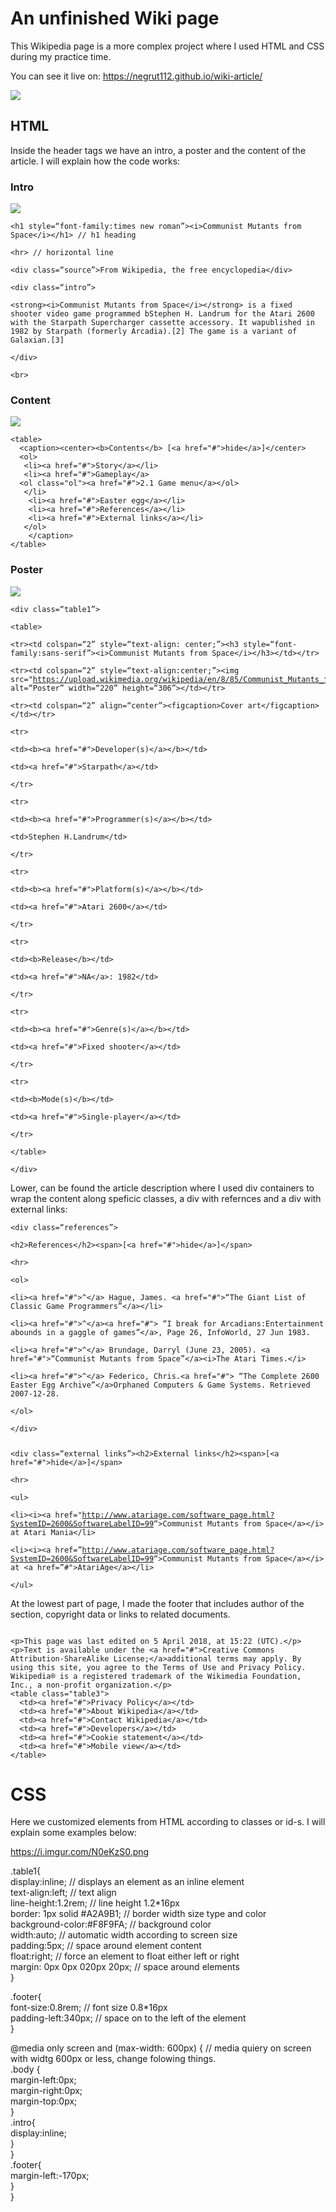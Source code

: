 # An unfinished Wiki page

<p>This Wikipedia page is a more complex project where I used HTML and CSS during my practice time.</p>

<p>You can see it live on: <a href="https://negrut112.github.io/wiki-article/">https://negrut112.github.io/wiki-article/</a></p>
<img src="https://i.imgur.com/FBstdvd.jpg">

## HTML

<p>Inside the header tags we have an intro, a poster and the content of the article. I will explain how the code works:</p>

### Intro

<img src="https://i.imgur.com/OKSDygA.png">

<pre><code>&lt;h1 style=“font-family:times new roman”&gt;&lt;i&gt;Communist Mutants from Space&lt;/i&gt;&lt;/h1&gt; // h1 heading<br>
&lt;hr&gt; // horizontal line<br>
&lt;div class=“source”&gt;From Wikipedia, the free encyclopedia&lt;/div&gt;<br>
&lt;div class=“intro”&gt;<br>
&lt;strong&gt;&lt;i&gt;Communist Mutants from Space&lt;/i&gt;&lt;/strong&gt; is a fixed shooter video game programmed bStephen H. Landrum for the Atari 2600 with the Starpath Supercharger cassette accessory. It wapublished in 1982 by Starpath (formerly Arcadia).[2] The game is a variant of Galaxian.[3]<br>
&lt;/div&gt;<br>
&lt;br&gt;</code></pre>

### Content

<img src="https://i.imgur.com/ohVJcEA.png">

<pre><code>&lt;table&gt;
  &lt;caption&gt;&lt;center&gt;&lt;b&gt;Contents&lt;/b&gt; [&lt;a href=&quot;#&quot;&gt;hide&lt;/a&gt;]&lt;/center&gt;
  &lt;ol&gt;
   &lt;li&gt;&lt;a href=&quot;#&quot;&gt;Story&lt;/a&gt;&lt;/li&gt;
   &lt;li&gt;&lt;a href=&quot;#&quot;&gt;Gameplay&lt;/a&gt;
  &lt;ol class=&quot;ol&quot;&gt;&lt;a href=&quot;#&quot;&gt;2.1 Game menu&lt;/a&gt;&lt;/ol&gt;
   &lt;/li&gt;
    &lt;li&gt;&lt;a href=&quot;#&quot;&gt;Easter egg&lt;/a&gt;&lt;/li&gt;
    &lt;li&gt;&lt;a href=&quot;#&quot;&gt;References&lt;/a&gt;&lt;/li&gt;
    &lt;li&gt;&lt;a href=&quot;#&quot;&gt;External links&lt;/a&gt;&lt;/li&gt;
   &lt;/ol&gt;
    &lt;/caption&gt;
&lt;/table&gt;
</code></pre>

### Poster

<img src="https://i.imgur.com/oWVUZbv.png">

<pre><code>&lt;div class=“table1”&gt;<br>
&lt;table&gt;<br>
&lt;tr&gt;&lt;td colspan=“2” style=“text-align: center;”&gt;&lt;h3 style=“font-family:sans-serif”&gt;&lt;i&gt;Communist Mutants from Space&lt;/i&gt;&lt;/h3&gt;&lt;/td&gt;&lt;/tr&gt;<br>
&lt;tr&gt;&lt;td colspan=“2” style=“text-align:center;”&gt;&lt;img src=&quot;<a href="https://upload.wikimedia.org/wikipedia/en/8/85/Communist_Mutants_from_Space_cover.jpg">https://upload.wikimedia.org/wikipedia/en/8/85/Communist_Mutants_from_Space_cover.jpg</a>&quot; alt=“Poster” width=“220” height=“306”&gt;&lt;/td&gt;&lt;/tr&gt;<br>
&lt;tr&gt;&lt;td colspan=“2” align=“center”&gt;&lt;figcaption&gt;Cover art&lt;/figcaption&gt;&lt;/td&gt;&lt;/tr&gt;<br>
&lt;tr&gt;<br>
&lt;td&gt;&lt;b&gt;&lt;a href=&quot;#&quot;&gt;Developer(s)&lt;/a&gt;&lt;/b&gt;&lt;/td&gt;<br>
&lt;td&gt;&lt;a href=&quot;#&quot;&gt;Starpath&lt;/a&gt;&lt;/td&gt;<br>
&lt;/tr&gt;<br>
&lt;tr&gt;<br>
&lt;td&gt;&lt;b&gt;&lt;a href=&quot;#&quot;&gt;Programmer(s)&lt;/a&gt;&lt;/b&gt;&lt;/td&gt;<br>
&lt;td&gt;Stephen H.Landrum&lt;/td&gt;<br>
&lt;/tr&gt;<br>
&lt;tr&gt;<br>
&lt;td&gt;&lt;b&gt;&lt;a href=&quot;#&quot;&gt;Platform(s)&lt;/a&gt;&lt;/b&gt;&lt;/td&gt;<br>
&lt;td&gt;&lt;a href=&quot;#&quot;&gt;Atari 2600&lt;/a&gt;&lt;/td&gt;<br>
&lt;/tr&gt;<br>
&lt;tr&gt;<br>
&lt;td&gt;&lt;b&gt;Release&lt;/b&gt;&lt;/td&gt;<br>
&lt;td&gt;&lt;a href=&quot;#&quot;&gt;NA&lt;/a&gt;: 1982&lt;/td&gt;<br>
&lt;/tr&gt;<br>
&lt;tr&gt;<br>
&lt;td&gt;&lt;b&gt;&lt;a href=&quot;#&quot;&gt;Genre(s)&lt;/a&gt;&lt;/b&gt;&lt;/td&gt;<br>
&lt;td&gt;&lt;a href=&quot;#&quot;&gt;Fixed shooter&lt;/a&gt;&lt;/td&gt;<br>
&lt;/tr&gt;<br>
&lt;tr&gt;<br>
&lt;td&gt;&lt;b&gt;Mode(s)&lt;/b&gt;&lt;/td&gt;<br>
&lt;td&gt;&lt;a href=&quot;#&quot;&gt;Single-player&lt;/a&gt;&lt;/td&gt;<br>
&lt;/tr&gt;<br>
&lt;/table&gt;<br>
&lt;/div&gt;</code></pre>

Lower, can be found the article description where I used div containers to wrap the content along speficic classes, a div with refernces and a div with external links:

<pre><code>&lt;div class=“references”&gt;<br>
&lt;h2&gt;References&lt;/h2&gt;&lt;span&gt;[&lt;a href=&quot;#&quot;&gt;hide&lt;/a&gt;]&lt;/span&gt;<br>
&lt;hr&gt;<br>
&lt;ol&gt;<br>
&lt;li&gt;&lt;a href=&quot;#&quot;&gt;^&lt;/a&gt; Hague, James. &lt;a href=&quot;#&quot;&gt;“The Giant List of Classic Game Programmers”&lt;/a&gt;&lt;/li&gt;<br>
&lt;li&gt;&lt;a href=&quot;#&quot;&gt;^&lt;/a&gt;&lt;a href=&quot;#&quot;&gt; “I break for Arcadians:Entertainment abounds in a gaggle of games”&lt;/a&gt;, Page 26, InfoWorld, 27 Jun 1983.<br>
&lt;li&gt;&lt;a href=&quot;#&quot;&gt;^&lt;/a&gt; Brundage, Darryl (June 23, 2005). &lt;a href=&quot;#&quot;&gt;“Communist Mutants from Space”&lt;/a&gt;&lt;i&gt;The Atari Times.&lt;/i&gt;<br>
&lt;li&gt;&lt;a href=&quot;#&quot;&gt;^&lt;/a&gt; Federico, Chris.&lt;a href=&quot;#&quot;&gt; “The Complete 2600 Easter Egg Archive”&lt;/a&gt;Orphaned Computers &amp; Game Systems. Retrieved 2007-12-28.<br>
&lt;/ol&gt;<br>
&lt;/div&gt;</p>
&lt;div class=“external links”&gt;&lt;h2&gt;External links&lt;/h2&gt;&lt;span&gt;[&lt;a href=&quot;#&quot;&gt;hide&lt;/a&gt;]&lt;/span&gt;<br>
&lt;hr&gt;<br>
&lt;ul&gt;<br>
&lt;li&gt;&lt;i&gt;&lt;a href=&quot;<a href="http://www.atariage.com/software_page.html?SystemID=2600&amp;SoftwareLabelID=99">http://www.atariage.com/software_page.html?SystemID=2600&amp;SoftwareLabelID=99</a>“&gt;Communist Mutants from Space&lt;/a&gt;&lt;/i&gt; at Atari Mania&lt;/li&gt;<br>
&lt;li&gt;&lt;i&gt;&lt;a href=”<a href="http://www.atariage.com/software_page.html?SystemID=2600&amp;SoftwareLabelID=99">http://www.atariage.com/software_page.html?SystemID=2600&amp;SoftwareLabelID=99</a>“&gt;Communist Mutants from Space&lt;/a&gt;&lt;/i&gt; at &lt;a href=”#&quot;&gt;AtariAge&lt;/a&gt;&lt;/li&gt;<br>
&lt;/ul&gt;</code></pre>

<p>At the lowest part of page, I made the footer that includes author of the section, copyright data or links to related documents.</p>

<pre><code>
&lt;p&gt;This page was last edited on 5 April 2018, at 15:22 (UTC).&lt;/p&gt;
&lt;p&gt;Text is available under the &lt;a href=&quot;#&quot;&gt;Creative Commons Attribution-ShareAlike License;&lt;/a&gt;additional terms may apply. By using this site, you agree to the Terms of Use and Privacy Policy. Wikipedia® is a registered trademark of the Wikimedia Foundation, Inc., a non-profit organization.&lt;/p&gt;
&lt;table class=&quot;table3&quot;&gt;
  &lt;td&gt;&lt;a href=&quot;#&quot;&gt;Privacy Policy&lt;/a&gt;&lt;/td&gt;
  &lt;td&gt;&lt;a href=&quot;#&quot;&gt;About Wikipedia&lt;/a&gt;&lt;/td&gt;
  &lt;td&gt;&lt;a href=&quot;#&quot;&gt;Contact Wikipedia&lt;/a&gt;&lt;/td&gt;
  &lt;td&gt;&lt;a href=&quot;#&quot;&gt;Developers&lt;/a&gt;&lt;/td&gt;
  &lt;td&gt;&lt;a href=&quot;#&quot;&gt;Cookie statement&lt;/a&gt;&lt;/td&gt;
  &lt;td&gt;&lt;a href=&quot;#&quot;&gt;Mobile view&lt;/a&gt;&lt;/td&gt;
&lt;/table&gt;
</code></pre>

# CSS

<p>Here we customized elements from HTML according to classes or id-s. I will explain some examples below:</p>
<p><a href="https://i.imgur.com/N0eKzS0.png">https://i.imgur.com/N0eKzS0.png</a></p>
<p>.table1{<br>
display:inline;  // displays an element as an inline element<br>
text-align:left; // text align<br>
line-height:1.2rem; // line height 1.2*16px<br>
border: 1px solid #A2A9B1; // border width size type and color<br>
background-color:#F8F9FA; // background color<br>
width:auto; // automatic width according to screen size<br>
padding:5px; // space around element content<br>
float:right; // force an element to float either left or right<br>
margin: 0px 0px 020px 20px; // space around elements<br>
}</p>
<p>.footer{<br>
font-size:0.8rem; // font size 0.8*16px<br>
padding-left:340px; // space on to the left of the element<br>
}</p>
<p>@media only screen and (max-width: 600px) { // media quiery on screen with widtg 600px or less, change folowing things.<br>
.body {<br>
margin-left:0px;<br>
margin-right:0px;<br>
margin-top:0px;<br>
}<br>
.intro{<br>
display:inline;<br>
}<br>
}<br>
.footer{<br>
margin-left:-170px;<br>
}<br>
}</p>
